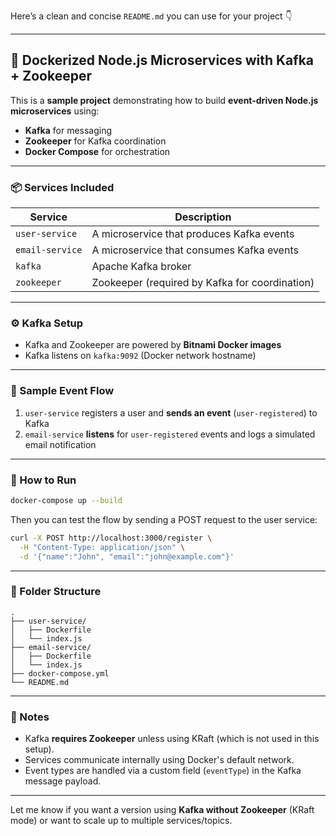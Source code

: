 Here’s a clean and concise `README.md` you can use for your project 👇

---

## 🐳 Dockerized Node.js Microservices with Kafka + Zookeeper

This is a **sample project** demonstrating how to build **event-driven Node.js microservices** using:

- **Kafka** for messaging
- **Zookeeper** for Kafka coordination
- **Docker Compose** for orchestration

---

### 📦 Services Included

| Service         | Description                                      |
|-----------------|--------------------------------------------------|
| `user-service`  | A microservice that produces Kafka events        |
| `email-service` | A microservice that consumes Kafka events        |
| `kafka`         | Apache Kafka broker                              |
| `zookeeper`     | Zookeeper (required by Kafka for coordination)   |

---

### ⚙️ Kafka Setup

- Kafka and Zookeeper are powered by **Bitnami Docker images**
- Kafka listens on `kafka:9092` (Docker network hostname)

---

### 🧪 Sample Event Flow

1. `user-service` registers a user and **sends an event** (`user-registered`) to Kafka
2. `email-service` **listens** for `user-registered` events and logs a simulated email notification

---

### 🚀 How to Run

```bash
docker-compose up --build
```

Then you can test the flow by sending a POST request to the user service:

```bash
curl -X POST http://localhost:3000/register \
  -H "Content-Type: application/json" \
  -d '{"name":"John", "email":"john@example.com"}'
```

---

### 📂 Folder Structure

```
.
├── user-service/
│   ├── Dockerfile
│   └── index.js
├── email-service/
│   ├── Dockerfile
│   └── index.js
├── docker-compose.yml
└── README.md
```

---

### 🧠 Notes

- Kafka **requires Zookeeper** unless using KRaft (which is not used in this setup).
- Services communicate internally using Docker's default network.
- Event types are handled via a custom field (`eventType`) in the Kafka message payload.

---

Let me know if you want a version using **Kafka without Zookeeper** (KRaft mode) or want to scale up to multiple services/topics.
